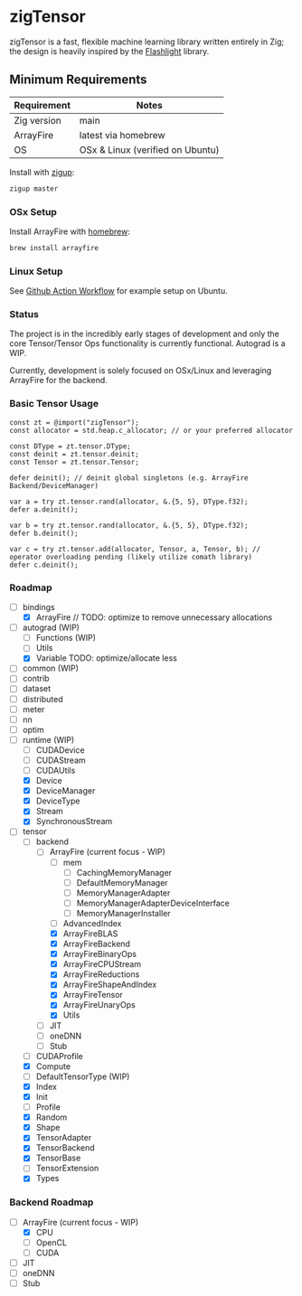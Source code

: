 # zigTensor

zigTensor is a fast, flexible machine learning library written entirely in Zig;
the design is heavily inspired by the [Flashlight](https://github.com/flashlight/flashlight)
library.

## Minimum Requirements

| Requirement | Notes                            |
| ----------- | -------------------------------- |
| Zig version | main                             |
| ArrayFire   | latest via homebrew              |
| OS          | OSx & Linux (verified on Ubuntu) |

Install with [zigup](https://github.com/marler8997/zigup):

```bash
zigup master
```

### OSx Setup

Install ArrayFire with [homebrew](https://formulae.brew.sh/formula/arrayfire#default):

```bash
brew install arrayfire
```

### Linux Setup

See [Github Action Workflow](/.github/workflows/fmt_test.yml) for example setup on Ubuntu.

### Status

The project is in the incredibly early stages of development and only the core Tensor/Tensor Ops
functionality is currently functional. Autograd is a WIP.

Currently, development is solely focused on OSx/Linux and leveraging ArrayFire for the backend.

### Basic Tensor Usage

```zig
const zt = @import("zigTensor");
const allocator = std.heap.c_allocator; // or your preferred allocator

const DType = zt.tensor.DType;
const deinit = zt.tensor.deinit;
const Tensor = zt.tensor.Tensor;

defer deinit(); // deinit global singletons (e.g. ArrayFire Backend/DeviceManager)

var a = try zt.tensor.rand(allocator, &.{5, 5}, DType.f32);
defer a.deinit();

var b = try zt.tensor.rand(allocator, &.{5, 5}, DType.f32);
defer b.deinit();

var c = try zt.tensor.add(allocator, Tensor, a, Tensor, b); // operator overloading pending (likely utilize comath library)
defer c.deinit();
```

### Roadmap

- [ ] bindings
  - [x] ArrayFire // TODO: optimize to remove unnecessary allocations
- [ ] autograd (WIP)
  - [ ] Functions (WIP)
  - [ ] Utils
  - [x] Variable TODO: optimize/allocate less
- [ ] common (WIP)
- [ ] contrib
- [ ] dataset
- [ ] distributed
- [ ] meter
- [ ] nn
- [ ] optim
- [ ] runtime (WIP)
  - [ ] CUDADevice
  - [ ] CUDAStream
  - [ ] CUDAUtils
  - [x] Device
  - [x] DeviceManager
  - [x] DeviceType
  - [x] Stream
  - [x] SynchronousStream
- [ ] tensor
  - [ ] backend
    - [ ] ArrayFire (current focus - WIP)
      - [ ] mem
        - [ ] CachingMemoryManager
        - [ ] DefaultMemoryManager
        - [ ] MemoryManagerAdapter
        - [ ] MemoryManagerAdapterDeviceInterface
        - [ ] MemoryManagerInstaller
      - [ ] AdvancedIndex
      - [x] ArrayFireBLAS
      - [x] ArrayFireBackend
      - [x] ArrayFireBinaryOps
      - [x] ArrayFireCPUStream
      - [x] ArrayFireReductions
      - [x] ArrayFireShapeAndIndex
      - [x] ArrayFireTensor
      - [x] ArrayFireUnaryOps
      - [x] Utils
    - [ ] JIT
    - [ ] oneDNN
    - [ ] Stub
  - [ ] CUDAProfile
  - [x] Compute
  - [ ] DefaultTensorType (WIP)
  - [x] Index
  - [x] Init
  - [ ] Profile
  - [x] Random
  - [x] Shape
  - [x] TensorAdapter
  - [x] TensorBackend
  - [x] TensorBase
  - [ ] TensorExtension
  - [x] Types

### Backend Roadmap

- [ ] ArrayFire (current focus - WIP)
  - [x] CPU
  - [ ] OpenCL
  - [ ] CUDA
- [ ] JIT
- [ ] oneDNN
- [ ] Stub
